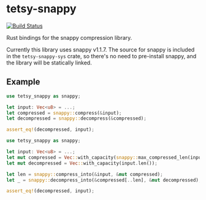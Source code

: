 # tetsy-snappy

[![Build Status](https://travis-ci.org/tetcoin/tetsy-rust-snappy.svg?branch=master)](https://travis-ci.org/tetcoin/tetsy-rust-snappy)

Rust bindings for the snappy compression library.

Currently this library uses snappy v1.1.7. The source for snappy is included in the `tetsy-snappy-sys` crate, so
there's no need to pre-install snappy, and the library will be statically linked.

## Example

```rust
use tetsy_snappy as snappy;

let input: Vec<u8> = ...;
let compressed = snappy::compress(&input);
let decompressed = snappy::decompress(&compressed);

assert_eq!(decompressed, input);
```

```rust
use tetsy_snappy as snappy;

let input: Vec<u8> = ...;
let mut compressed = Vec::with_capacity(snappy::max_compressed_len(input.len()));
let mut decompressed = Vec::with_capacity(input.len());

let len = snappy::compress_into(&input, &mut compressed);
let _ = snappy::decompress_into(&compressed[..len], &mut decompressed);

assert_eq!(decompressed, input);
```
